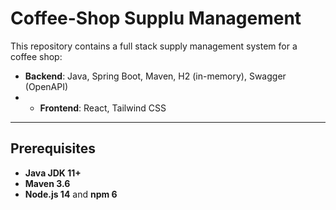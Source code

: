 # Coffee-Shop Supplu Management

This repository contains a full stack supply management system for a coffee shop:
- **Backend**: Java, Spring Boot, Maven, H2 (in-memory), Swagger (OpenAPI)
- - **Frontend**: React, Tailwind CSS
---

## Prerequisites
- **Java JDK 11+**
- **Maven 3.6**
- **Node.js 14** and **npm 6**
